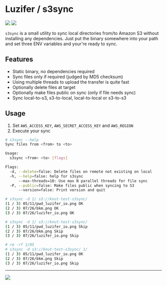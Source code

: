 # Luzifer / s3sync

![](https://badges.fyi/github/license/Luzifer/s3sync)
![](https://badges.fyi/github/downloads/Luzifer/s3sync)

`s3sync` is a small utility to sync local directories from/to Amazon S3 without installing any dependencies. Just put the binary somewhere into your path and set three ENV variables and your're ready to sync.

## Features

- Static binary, no dependencies required
- Sync files only if required (judged by MD5 checksum)
- Using multiple threads to upload the transfer is quite fast
- Optionally delete files at target
- Optionally make files public on sync (only if file needs sync)
- Sync local-to-s3, s3-to-local, local-to-local or s3-to-s3

## Usage

1. Set `AWS_ACCESS_KEY`, `AWS_SECRET_ACCESS_KEY` and `AWS_REGION`
2. Execute your sync

```bash
# s3sync --help
Sync files from <from> to <to>

Usage:
  s3sync <from> <to> [flags]

Flags:
  -d, --delete=false: Delete files on remote not existing on local
  -h, --help=false: help for s3sync
      --max-threads=10: Use max N parallel threads for file sync
  -P, --public=false: Make files public when syncing to S3
      --version=false: Print version and quit

# s3sync -d 1/ s3://knut-test-s3sync/
(1 / 3) 05/11/pwd_luzifer_io.png OK
(2 / 3) 07/26/bkm.png OK
(3 / 3) 07/26/luzifer_io.png OK

# s3sync -d 1/ s3://knut-test-s3sync/
(1 / 3) 05/11/pwd_luzifer_io.png Skip
(2 / 3) 07/26/bkm.png Skip
(3 / 3) 07/26/luzifer_io.png Skip

# rm -rf 1/05
# s3sync -d s3://knut-test-s3sync/ 1/
(1 / 3) 05/11/pwd_luzifer_io.png OK
(2 / 3) 07/26/bkm.png Skip
(3 / 3) 07/26/luzifer_io.png Skip
```

---

![](https://d2o84fseuhwkxk.cloudfront.net/s3sync.svg)
